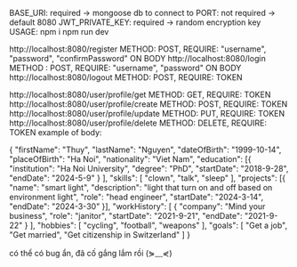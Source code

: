 BASE_URI: required -> mongoose db to connect to
PORT: not required -> default 8080
JWT_PRIVATE_KEY: required -> random encryption key
USAGE:
npm i
npm run dev


http://localhost:8080/register METHOD: POST, REQUIRE: "username", "password", "confirmPassword" ON BODY
http://localhost:8080/login METHOD : POST, REQUIRE: "username", "password" ON BODY
http://localhost:8080/logout METHOD: POST, REQUIRE: TOKEN



http://localhost:8080/user/profile/get  METHOD: GET, REQUIRE: TOKEN
http://localhost:8080/user/profile/create  METHOD: POST, REQUIRE: TOKEN
http://localhost:8080/user/profile/update  METHOD: PUT, REQUIRE: TOKEN
http://localhost:8080/user/profile/delete  METHOD: DELETE, REQUIRE: TOKEN
example of body:


{
  "firstName": "Thuy",
  "lastName": "Nguyen",
  "dateOfBirth": "1999-10-14",
  "placeOfBirth": "Ha Noi",
  "nationality": "Viet Nam",
  "education": [{
    "institution": "Ha Noi University",
    "degree": "PhD",
    "startDate": "2018-9-28",
    "endDate": "2024-5-9"
  }
  ],
  "skills": [
      "clown",
      "talk",
      "sleep"
    ],
    "projects": [{
      "name": "smart light",
      "description": "light that turn on and off based on environment light",
      "role": "head engineer",
      "startDate": "2024-3-14",
      "endDate": "2024-3-30"
    }],
    "workHistory": [
        {
          "company": "Mind your business",
          "role": "janitor",
          "startDate": "2021-9-21",
          "endDate": "2021-9-22"
        }
      ],
    "hobbies": [
        "cycling",
        "football",
        "weapons"
      ],
      "goals": [
          "Get a job",
          "Get married",
          "Get citizenship in Switzerland"
        ]
}

có thể có bug ẩn, đã cố gắng lắm rồi (⋟﹏⋞)